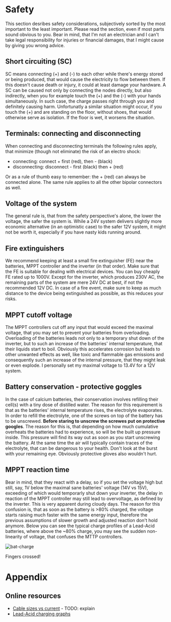 # Safety
This section desribes safety considerations, subjectively sorted by the most important to the least important. Please read the section, even if most parts sound obvious to you.
Bear in mind, that I'm not an electrician and I can't take legal responsibility for injuries or financial damages, that I might cause by giving you wrong advice. 

## Short circuiting (SC)
SC means connecting (+) and (-) to each other while there's energy stored or being produced, that would cause the electricity to flow between them. 
If this doesn't cause death or injury, it could at least damage your hardware. 
A SC can be caused not only by connecting the nodes directly, but also indirectly, when you for example touch the (+) and the (-) with your hands simultaneously. 
In such case, the charge passes right through you and definitely causing harm.
Unfortunatly a similar situation might occur, if you touch the (+) and are standing on the floor, without shoes, that would otherwise serve as isolation. If the floor is wet, it worsens the situation. 

## Terminals: connecting and disconnecting
When connecting and disconnecting terminals the following rules apply, that minimize (though not eliminate) the risk of an electro shock: 
- connecting: connect + first (red), then - (black)
- disconnecting: disconnect - first (black) then + (red)

Or as a rule of thumb easy to remember: the + (red) can always be connected alone.
The same rule applies to all the other bipolar connectors as well.

## Voltage of the system
The general rule is, that from the safety perspective's alone, the lower the voltage, the safer the system is.
While a 24V system delivers slightly more economic alternative (in an optimistic case) to the safer 12V system, it might not be worth it, especially if you have nasty kids running around.

## Fire extinguishers
We recommend keeping at least a small fire extinguisher (FE) near the batteries, MPPT controller and the inverter (in that order). 
Make sure that the FE is suitable for dealing with electrical devices. You can buy cheaply FE rated up to 1000V. 
Except for the inverter, which produces 230V AC, the remaining parts of the system are mere 24V DC at best, if not the recommended 12V DC.
In case of a fire event, make sure to keep as much distance to the device being extinguished as possible, as this reduces your risks.

## MPPT cutoff voltage
The MPPT controllers cut off any input that would exceed the maximal voltage, that you may set to prevent your batteries from overloading.
Overloading of the batteries leads not only to a temporary shut down of the inverter, but to such an increase of the batteries' internal temperature, that their liquids start to boil. 
Obviously this accelerates corrosion but leads to other unwanted effects as well, like toxic and flammable gas emissions and consequently such an increase of the internal pressure, that they might leak or even explode.
I personally set my maximal voltage to 13.4V for a 12V system.

## Battery conservation - protective goggles
In the case of calcium batteries, their conservation involves refilling their cell(s) with a tiny dose of distilled water.
The reason for this requirement is that as the batteries' internal temperature rises, the electrolyte evaporates.
In order to refill the electrolyte, one of the screws on top of the battery has to be unscrewed. 
**Before staring to unscrew the screwes put on protective googles**.
The reason for this is, that depending on how much cumulative overheats the batteries had to experience, so will be the built up pressure inside. 
This pressure will find its way out as soon as you start unscrewing the battery.
At the same time the air will typically contain traces of the electrolyte, that can be dangerous to your health.
Don't look at the burst with your remaining eye.
Obviously protective gloves also wouldn't hurt.


## MPPT reaction time
Bear in mind, that they react with a delay, so if you set the voltage high but still, say, 1V below the maximal sane batteries' voltage (14V vs 15V), exceeding of which would temporarly shut down your inverter, the delay in reaction of the MPPT controller may still lead to overvoltage, as defined by the inverter. 
This is very apparent during cloudy days.
The reason for this confusion is, that as soon as the battery is >80% charged, the voltage starts raising much faster with the same energy input, therefore the previous assumptions of slower growth and adjusted reaction don't hold anymore.
Below you can see the typical charge profiles of a Lead-Acid batteries, where above the ~80% charge, you may see the sudden non-linearity of voltage, that confuses the MTTP controllers.

![bat-charge](https://user-images.githubusercontent.com/63722585/179357283-3a2ca304-7919-4dfe-b9b6-6e01f9d1b625.png)

Fingers crossed!

# Appendix
## Online resources
- [Cable sizes vs current](https://www.spwales.com/cable-size-current-rating-chart) - TODO: explain
- [Lead-Acid charging graphs](http://www.scubaengineer.com/documents/lead_acid_battery_charging_graphs.pdf)
